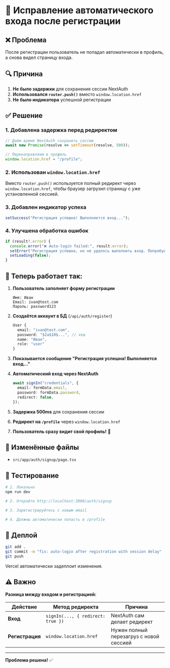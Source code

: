 # 🔄 Исправление автоматического входа после регистрации

## ❌ Проблема

После регистрации пользователь не попадал автоматически в профиль, а снова видел страницу входа.

## 🔍 Причина

1. **Не было задержки** для сохранения сессии NextAuth
2. **Использовался `router.push()`** вместо `window.location.href`
3. **Не было индикатора** успешной регистрации

## ✅ Решение

### 1. Добавлена задержка перед редиректом
```typescript
// Даём время NextAuth сохранить сессию
await new Promise(resolve => setTimeout(resolve, 500));

// Перенаправляем в профиль
window.location.href = "/profile";
```

### 2. Использован `window.location.href`
Вместо `router.push()` используется полный редирект через `window.location.href`, чтобы браузер загрузил страницу с уже установленной сессией.

### 3. Добавлен индикатор успеха
```typescript
setSuccess("Регистрация успешна! Выполняется вход...");
```

### 4. Улучшена обработка ошибок
```typescript
if (result?.error) {
  console.error("❌ Auto-login failed:", result.error);
  setError("Регистрация успешна, но не удалось выполнить вход. Попробуйте войти вручную.");
  setLoading(false);
}
```

## 🎯 Теперь работает так:

1. **Пользователь заполняет форму регистрации**
   ```
   Имя: Иван
   Email: ivan@test.com
   Пароль: password123
   ```

2. **Создаётся аккаунт в БД** (`/api/auth/register`)
   ```typescript
   User {
     email: "ivan@test.com",
     password: "$2a$10$...", // хеш
     name: "Иван",
     role: "user"
   }
   ```

3. **Показывается сообщение "Регистрация успешна! Выполняется вход..."**

4. **Автоматический вход через NextAuth**
   ```typescript
   await signIn("credentials", {
     email: formData.email,
     password: formData.password,
     redirect: false,
   });
   ```

5. **Задержка 500ms** для сохранения сессии

6. **Редирект на `/profile`** через `window.location.href`

7. **Пользователь сразу видит свой профиль!** 🎉

## 📝 Изменённые файлы

- `src/app/auth/signup/page.tsx`

## 🧪 Тестирование

```bash
# 1. Локально
npm run dev

# 2. Откройте http://localhost:3000/auth/signup

# 3. Зарегистрируйтесь с новым email

# 4. Должны автоматически попасть в /profile
```

## 🚀 Деплой

```bash
git add .
git commit -m "fix: auto-login after registration with session delay"
git push
```

Vercel автоматически задеплоит изменения.

## ⚠️ Важно

**Разница между входом и регистрацией:**

| Действие | Метод редиректа | Причина |
|----------|----------------|---------|
| **Вход** | `signIn(..., { redirect: true })` | NextAuth сам делает редирект |
| **Регистрация** | `window.location.href` | Нужен полный перезагруз с новой сессией |

---

**Проблема решена!** ✅
